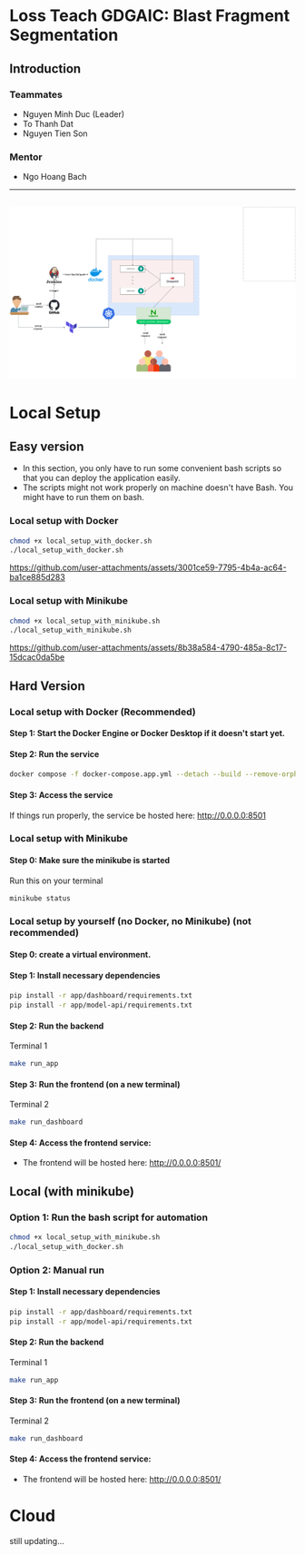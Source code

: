# Loss Teach GDGAIC: Blast Fragment Segmentation

## Introduction

### Teammates
* Nguyen Minh Duc (Leader)
* To Thanh Dat
* Nguyen Tien Son
### Mentor
* Ngo Hoang Bach

---
![Rock Fragment Detection](imgs/map.png)
---

# Local Setup
## Easy version
* In this section, you only have to run some convenient bash scripts so that you can deploy the application easily.
* The scripts might not work properly on machine doesn't have Bash. You might have to run them on bash.

### __Local setup with Docker__
```bash
chmod +x local_setup_with_docker.sh
./local_setup_with_docker.sh
```

https://github.com/user-attachments/assets/3001ce59-7795-4b4a-ac64-ba1ce885d283

### __Local setup with Minikube__
```bash
chmod +x local_setup_with_minikube.sh
./local_setup_with_minikube.sh
```

https://github.com/user-attachments/assets/8b38a584-4790-485a-8c17-15dcac0da5be


## Hard Version
### __Local setup with Docker__ (Recommended)
#### Step 1: Start the Docker Engine or Docker Desktop if it doesn't start yet.
#### Step 2: Run the service
```bash
docker compose -f docker-compose.app.yml --detach --build --remove-orphans
```
#### Step 3: Access the service
If things run properly, the service be hosted here: http://0.0.0.0:8501

### __Local setup with Minikube__
#### Step 0: Make sure the minikube is started
Run this on your terminal
```bash
minikube status 
```
### __Local setup by yourself (no Docker, no Minikube) (not recommended)__

#### Step 0: create a virtual environment.
#### Step 1: Install necessary dependencies
```bash
pip install -r app/dashboard/requirements.txt
pip install -r app/model-api/requirements.txt
```
#### Step 2: Run the backend
Terminal 1
```bash
make run_app
```

#### Step 3: Run the frontend (on a new terminal)
Terminal 2
```bash
make run_dashboard
```
#### Step 4: Access the frontend service: 
- The frontend will be hosted here: http://0.0.0.0:8501/

## Local (with minikube)
### Option 1: Run the bash script for automation
```bash
chmod +x local_setup_with_minikube.sh
./local_setup_with_docker.sh
```
### Option 2: Manual run
#### Step 1: Install necessary dependencies
```bash
pip install -r app/dashboard/requirements.txt
pip install -r app/model-api/requirements.txt
```
#### Step 2: Run the backend
Terminal 1
```bash
make run_app
```

#### Step 3: Run the frontend (on a new terminal)
Terminal 2
```bash
make run_dashboard
```
#### Step 4: Access the frontend service: 
- The frontend will be hosted here: http://0.0.0.0:8501/

# Cloud
still updating...
